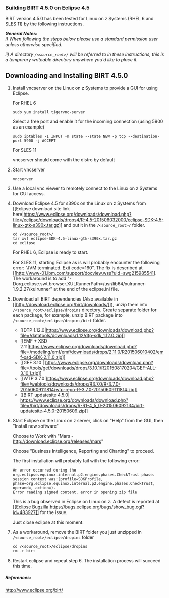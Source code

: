 ### Building BIRT 4.5.0 on Eclipse 4.5


BIRT version 4.5.0 has been tested for Linux on z Systems (RHEL 6 and SLES 11) by the following instructions.

_**General Notes:**_ 	 
_i) When following the steps below please use a standard permission user unless otherwise specified._

_ii) A directory `/<source_root>/` will be referred to in these instructions, this is a temporary writeable directory anywhere you'd like to place it._


## Downloading and Installing BIRT 4.5.0

1. Install vncserver on the Linux on z Systems to provide a GUI for using Eclipse.

   For RHEL 6
   ```source-shell
   sudo yum install tigervnc-server
   ```
   Select a free port and enable it for the incoming connection (using 5900 as an example)
   ```source-shell
   sudo iptables -I INPUT -m state --state NEW -p tcp --destination-port 5900 -j ACCEPT
   ```


   For SLES 11

   vncserver should come with the distro by default


2. Start vncserver
   ```source-shell
   vncserver
   ```

3. Use a local vnc viewer to remotely connect to the Linux on z Systems for GUI access.


4. Download Eclipse 4.5 for s390x on the Linux on z Systems from [[Eclipse download site link here|https://www.eclipse.org/downloads/download.php?file=/eclipse/downloads/drops4/R-4.5-201506032000/eclipse-SDK-4.5-linux-gtk-s390x.tar.gz]] and put it in the `/<source_root>/` folder.
   ```source-shell
   cd /<source_root>/
   tar xvf eclipse-SDK-4.5-linux-gtk-s390x.tar.gz
   cd eclipse
   ``` 

   For RHEL 6, Eclipse is ready to start.

   For SLES 11, starting Eclipse as is will probably encounter the following error: "JVM terminated. Exit code=160". The fix is described at [[http://www-01.ibm.com/support/docview.wss?uid=swg21598554]].  The workaround is to add "-Dorg.eclipse.swt.browser.XULRunnerPath=/usr/lib64/xulrunner-1.9.2.27/xulrunner" at the end of the eclipse.ini file.
   

5. Download all BIRT dependencies (Also available in [[http://download.eclipse.org/birt/downloads/]]), unzip them into `/<source_root>/eclipse/dropins` directory.  Create separate folder for each package, for example, unzip BIRT package into `/<source_root>/eclipse/dropins/birt` folder. 


    + [[DTP 1.12.0|https://www.eclipse.org/downloads/download.php?file=/datatools/downloads/1.12/dtp-sdk_1.12.0.zip]]
    + [[EMF + XSD 2.11|https://www.eclipse.org/downloads/download.php?file=/modeling/emf/emf/downloads/drops/2.11.0/R201506010402/emf-xsd-SDK-2.11.0.zip]]
    + [[GEF 3.10 | https://www.eclipse.org/downloads/download.php?file=/tools/gef/downloads/drops/3.10.1/R201508170204/GEF-ALL-3.10.1.zip]]
    + [[WTP 3.7.0|https://www.eclipse.org/downloads/download.php?file=/webtools/downloads/drops/R3.7.0/R-3.7.0-20150609111814/wtp-repo-R-3.7.0-20150609111814.zip]]
    + [[BIRT updatesite 4.5.0| https://www.eclipse.org/downloads/download.php?file=/birt/downloads/drops/R-R1-4_5_0-201506092134/birt-updatesite-4.5.0-20150609.zip]]


6. Start Eclipse on the Linux on z server, click on "Help" from the GUI, then "Install new software"
   

   Choose to Work with "Mars - http://download.eclipse.org/releases/mars"
   

   Choose "Business Intelligence, Reporting and Charting" to proceed.


   The first installation will probably fail with the following error:
   ```source-shell
   An error occurred during the org.eclipse.equinox.internal.p2.engine.phases.CheckTrust phase.
   session context was:(profile=SDKProfile, phase=org.eclipse.equinox.internal.p2.engine.phases.CheckTrust, operand=, action=). 
   Error reading signed content. error in opening zip file
   ```


   This is a bug observed in Eclipse on Linux on z. A defect is reported at [[Eclipse Bugzilla|https://bugs.eclipse.org/bugs/show_bug.cgi?id=483927]] for the issue. 


   Just close eclipse at this moment.

7. As a workaround, remove the BIRT folder you just unzipped in `/<source_root>/eclipse/dropins` folder
   ```source-shell
   cd /<source_root>/eclipse/dropins
   rm -r birt
   ```

8. Restart eclipse and repeat step 6. The installation process will succeed this time.


##### References:
http://www.eclipse.org/birt/